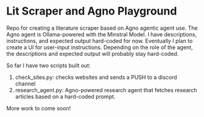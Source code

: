 # Lit Scraper and Agno Playground #

Repo for creating a literature scraper based on Agno agentic agent use.
The Agno agent is Ollama-powered with the Minstral Model. I have descriptions, instructions, and expected output hard-coded for now. Eventually I plan to create a UI for user-input instructions. Depending on the role of the agent, the descriptions and expected output will probably stay hard-coded.

So far I have two scripts built out:
1. check_sites.py: checks websites and sends a PUSH to a discord channel
2. research_agent.py: Agno-powered research agent that fetches research articles based on a hard-coded prompt.

More work to come soon!
